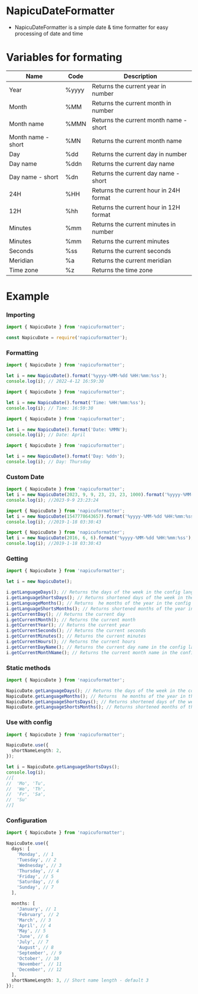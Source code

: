 # NapicuDateFormatter

- NapicuDateFormatter is a simple date & time formatter for easy processing of date and time

# Variables for formating

<table>
   <thead>
      <tr>
         <th>Name</th>
         <th>Code</th>
         <th>Description</th>
      </tr>
   </thead>
   <tbody>
      <tr>
         <td>Year</td>
         <td>%yyyy</td>
         <td>Returns the current year in number</td>
      </tr>
      <tr>
         <td>Month</td>
         <td>%MM</td>
         <td>Returns the current month in number</td>
      </tr>
      <tr>
         <td>Month name</td>
         <td>%MMN</td>
         <td>Returns the current month name - short</td>
      </tr>
      <tr>
         <td>Month name - short</td>
         <td>%MN</td>
         <td>Returns the current month name</td>
      </tr>
      <tr>
         <td>Day</td>
         <td>%dd</td>
         <td>Returns the current day in number</td>
      </tr>
      <tr>
         <td>Day name</td>
         <td>%ddn</td>
         <td>Returns the current day name</td>
      </tr>
      <tr>
         <td>Day name - short</td>
         <td>%dn</td>
         <td>Returns the current day name - short</td>
      </tr>
      <tr>
         <td>24H</td>
         <td>%HH</td>
         <td>Returns the current hour in 24H format</td>
      </tr>
      <tr>
         <td>12H</td>
         <td>%hh</td>
         <td>Returns the current hour in 12H format</td>
      </tr>
      <tr>
         <td>Minutes</td>
         <td>%mm</td>
         <td>Returns the current minutes in number</td>
      </tr>
      <tr>
         <td>Minutes</td>
         <td>%mm</td>
         <td>Returns the current minutes</td>
      </tr>
      <tr>
         <td>Seconds</td>
         <td>%ss</td>
         <td>Returns the current seconds</td>
      </tr>
      <tr>
         <td>Meridian</td>
         <td>%a</td>
    <td>Returns the current meridian</td>
      </tr>
      <tr>
         <td>Time zone</td>
         <td>%z</td>
         <td>Returns the time zone</td>
      </tr>
   </tbody>
</table>

# Example

### Importing

```typescript
import { NapicuDate } from 'napicuformatter';
```

```javascript
const NapicuDate = require('napicuformatter');
```

### Formatting

```typescript
import { NapicuDate } from 'napicuformatter';

let i = new NapicuDate().format('%yyyy-%MM-%dd %HH:%mm:%ss');
console.log(i); // 2022-4-12 16:59:30
```

```typescript
import { NapicuDate } from 'napicuformatter';

let i = new NapicuDate().format('Time: %HH:%mm:%ss');
console.log(i); // Time: 16:59:30
```

```typescript
import { NapicuDate } from 'napicuformatter';

let i = new NapicuDate().format('Date: %MMN');
console.log(i); // Date: April
```

```typescript
import { NapicuDate } from 'napicuformatter';

let i = new NapicuDate().format('Day: %ddn');
console.log(i); // Day: Thursday
```

### Custom Date
```typescript
import { NapicuDate } from 'napicuformatter';
let i = new NapicuDate(2023, 9, 9, 23, 23, 23, 1000).format('%yyyy-%MM-%dd %HH:%mm:%ss');
console.log(i); //2023-9-9 23:23:24
```

```typescript
import { NapicuDate } from 'napicuformatter';
let i = new NapicuDate(1547778643657).format('%yyyy-%MM-%dd %HH:%mm:%ss');
console.log(i); //2019-1-18 03:30:43
```

```typescript
import { NapicuDate } from 'napicuformatter';
let i = new NapicuDate(2016, 6, 6).format('%yyyy-%MM-%dd %HH:%mm:%ss');
console.log(i); //2019-1-18 03:30:43
```


### Getting

```typescript
import { NapicuDate } from 'napicuformatter';

let i = new NapicuDate();

i.getLanguageDays(); // Returns the days of the week in the config language
i.getLanguageShortsDays(); // Returns shortened days of the week in the config language
i.getLanguageMonths(); // Returns  he months of the year in the config language
i.getLanguageShortsMonths(); // Returns shortened months of the year in the config language
i.getCurrentDay(); // Returns the current day
i.getCurrentMonth(); // Returns the current month
i.getCurrentYear(); // Returns the current year
i.getCurrentSeconds(); // Returns the current seconds
i.getCurrentMinutes(); // Returns the current minutes
i.getCurrentHours(); // Returns the current hours
i.getCurrentDayName(); // Returns the current day name in the config language
i.getCurrentMonthName(); // Returns the current month name in the config language
```

### Static methods

```typescript
import { NapicuDate } from 'napicuformatter';

NapicuDate.getLanguageDays(); // Returns the days of the week in the config language
NapicuDate.getLanguageMonths(); // Returns  he months of the year in the config language
NapicuDate.getLanguageShortsDays(); // Returns shortened days of the week in the config language
NapicuDate.getLanguageShortsMonths(); // Returns shortened months of the year in the config language
```

### Use with config

```typescript
import { NapicuDate } from 'napicuformatter';

NapicuDate.use({
  shortNameLength: 2,
});

let i = NapicuDate.getLanguageShortsDays();
console.log(i);
//[
//  'Mo', 'Tu',
//  'We', 'Th',
//  'Fr', 'Sa',
//  'Su'
//]
```

### Configuration

```typescript
import { NapicuDate } from 'napicuformatter';

NapicuDate.use({
  days: [
    'Monday', // 1
    'Tuesday', // 2
    'Wednesday', // 3
    'Thursday', // 4
    'Friday', // 5
    'Saturday', // 6
    'Sunday', // 7
  ],

  months: [
    'January', // 1
    'February', // 2
    'March', // 3
    'April', // 4
    'May', // 5
    'June', // 6
    'July', // 7
    'August', // 8
    'September', // 9
    'October', // 10
    'November', // 11
    'December', // 12
  ],
  shortNameLength: 3, // Short name length - default 3
});
```
